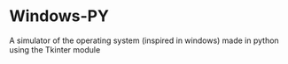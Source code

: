 # Windows-PY
A simulator of the operating system (inspired in windows) made in python using the Tkinter module
